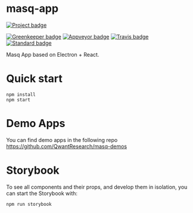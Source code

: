 # masq-app
[![Project badge](https://img.shields.io/badge/project-Masq-7C4DFF.svg?style=flat-square)](https://github.com/QwantResearch/masq-app)

[![Greenkeeper badge](https://badges.greenkeeper.io/QwantResearch/masq-app.svg)](https://greenkeeper.io/)
[![Appveyor badge](https://ci.appveyor.com/api/projects/status/n8l3l92phgkcm4c6?svg=true)](https://ci.appveyor.com/project/G-Ray/masq-app)
[![Travis badge](https://api.travis-ci.org/QwantResearch/masq-app.svg)](https://travis-ci.org/QwantResearch/masq-app)
[![Standard badge](https://img.shields.io/badge/code_style-standard-brightgreen.svg)](https://standardjs.com)

Masq App based on Electron + React.

# Quick start
```
npm install
npm start
```

# Demo Apps
You can find demo apps in the following repo https://github.com/QwantResearch/masq-demos

# Storybook
To see all components and their props, and develop them in isolation, you
can start the Storybook with:
```
npm run storybook
```
